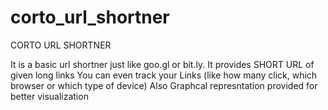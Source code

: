 # corto_url_shortner
CORTO URL SHORTNER

It is a basic url shortner just like goo.gl or bit.ly.
It provides SHORT URL of given long links
You can even track your Links (like how many click, which browser or which type of device)
Also Graphcal represntation provided for better visualization
